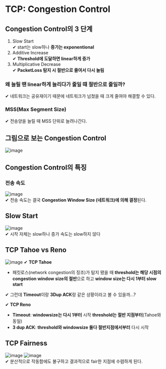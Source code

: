 # TCP: Congestion Control
## Congestion Control의 3 단계
1. Slow Start  
   ✔ start는 slow하나 **증가는 exponentional**  
2. Additive Increase  
   ✔ **Threshold에 도달하면 linear하게 증가**
3. Multiplicative Decrease  
   ✔ **PacketLoss 탐지 시 절반으로 줄여서 다시 늘림**
### 왜 늘릴 땐 linear하게 늘리다가 줄일 떄 절반으로 줄일까?
✔ 네트워크는 공유재이기 때문에 네트워크가 넘쳤을 때 크게 줄여야 해결할 수 있다.  
### MSS(Max Segment Size)
✔ 전송양을 늘릴 때 MSS 단위로 늘려나간다.  
## 그림으로 보는 Congestion Control
![image](https://user-images.githubusercontent.com/109324637/194864568-3ba46645-ff79-4f0d-a5e0-45591c56101b.png)  
## Congestion Control의 특징
### 전송 속도
![image](https://user-images.githubusercontent.com/109324637/194864978-25e8b0ae-d0cc-4077-bee3-30de6753f1b9.png)  
✔ 전송 속도는 결국 **Congestion Window Size (네트워크)에 의해 결정**된다.  
## Slow Start
![image](https://user-images.githubusercontent.com/109324637/194865478-dda9e219-556a-4a1a-990f-7fca1eb7a7aa.png)  
✔ 시작 자체는 slow하나 증가 속도는 slow하지 않다
## TCP Tahoe vs Reno
![image](https://user-images.githubusercontent.com/109324637/194866733-42adf3ea-27d0-4ccc-8c57-894055d49929.png)
✔ **TCP Tahoe**  
- 패킷로스(network congestion의 징조)가 탐지 됐을 때 **threshold는 해당 시점의 congestion window size의 절반**으로 하고 **window size는 다시 1부터 slow start**
   
✔ 그런데 **Timeout**이랑 **3Dup ACK**랑 같은 상황이라고 볼 수 있을까...?  
  
✔ **TCP Reno**
- **Timeout**: **windowsize는 다시 1부터** 시작 **threshold는 절반 지점부터**(Tahoe와 동일)
- **3 dup ACK**: **threshold와 windowsize 둘다 절반지점에서부터** 다시 시작
## TCP Fairness
![image](https://user-images.githubusercontent.com/109324637/194870880-381e3c47-c4d7-4056-82f4-554f8cc48e4b.png)
![image](https://user-images.githubusercontent.com/109324637/194870966-5ed5f7b5-29f5-41cc-a2ec-6d8fb609f3d6.png)  
✔ 분산적으로 작동함에도 불구하고 결과적으로 fair한 지점에 수렴하게 된다. 

